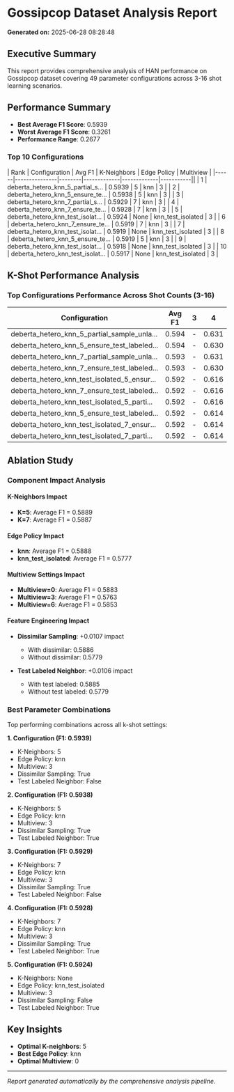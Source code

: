 # Gossipcop Dataset Analysis Report

**Generated on:** 2025-06-28 08:28:48

## Executive Summary

This report provides comprehensive analysis of HAN performance on Gossipcop dataset covering 49 parameter configurations across 3-16 shot learning scenarios.

## Performance Summary

- **Best Average F1 Score**: 0.5939
- **Worst Average F1 Score**: 0.3261
- **Performance Range**: 0.2677

### Top 10 Configurations

| Rank | Configuration | Avg F1 | K-Neighbors | Edge Policy | Multiview |
|------|---------------|--------|-------------|-------------|-----------||
| 1 | deberta_hetero_knn_5_partial_s... | 0.5939 | 5 | knn | 3 |
| 2 | deberta_hetero_knn_5_ensure_te... | 0.5938 | 5 | knn | 3 |
| 3 | deberta_hetero_knn_7_partial_s... | 0.5929 | 7 | knn | 3 |
| 4 | deberta_hetero_knn_7_ensure_te... | 0.5928 | 7 | knn | 3 |
| 5 | deberta_hetero_knn_test_isolat... | 0.5924 | None | knn_test_isolated | 3 |
| 6 | deberta_hetero_knn_7_ensure_te... | 0.5919 | 7 | knn | 3 |
| 7 | deberta_hetero_knn_test_isolat... | 0.5919 | None | knn_test_isolated | 3 |
| 8 | deberta_hetero_knn_5_ensure_te... | 0.5919 | 5 | knn | 3 |
| 9 | deberta_hetero_knn_test_isolat... | 0.5918 | None | knn_test_isolated | 3 |
| 10 | deberta_hetero_knn_test_isolat... | 0.5917 | None | knn_test_isolated | 3 |

## K-Shot Performance Analysis

### Top Configurations Performance Across Shot Counts (3-16)

| Configuration | Avg F1 | 3 | 4 | 5 | 6 | 7 | 8 | 9 | 10 | 11 | 12 | 13 | 14 | 15 | 16 |
|---|---|---|---|---|---|---|---|---|---|---|---|---|---|---|---|
| deberta_hetero_knn_5_partial_sample_unla... | 0.594 | - | 0.631 | 0.604 | 0.597 | 0.601 | 0.581 | 0.580 | 0.610 | 0.614 | 0.580 | 0.580 | 0.582 | 0.578 | 0.581 |
| deberta_hetero_knn_5_ensure_test_labeled... | 0.594 | - | 0.630 | 0.605 | 0.599 | 0.601 | 0.581 | 0.580 | 0.611 | 0.614 | 0.579 | 0.581 | 0.581 | 0.579 | 0.580 |
| deberta_hetero_knn_7_partial_sample_unla... | 0.593 | - | 0.631 | 0.605 | 0.598 | 0.601 | 0.580 | 0.578 | 0.608 | 0.613 | 0.579 | 0.579 | 0.580 | 0.579 | 0.577 |
| deberta_hetero_knn_7_ensure_test_labeled... | 0.593 | - | 0.630 | 0.606 | 0.598 | 0.601 | 0.580 | 0.577 | 0.609 | 0.613 | 0.579 | 0.579 | 0.580 | 0.579 | 0.576 |
| deberta_hetero_knn_test_isolated_5_ensur... | 0.592 | - | 0.616 | 0.600 | 0.595 | 0.605 | 0.583 | 0.581 | 0.605 | 0.609 | 0.581 | 0.581 | 0.584 | 0.582 | 0.580 |
| deberta_hetero_knn_7_ensure_test_labeled... | 0.592 | - | 0.616 | 0.600 | 0.592 | 0.604 | 0.583 | 0.581 | 0.605 | 0.608 | 0.581 | 0.580 | 0.584 | 0.582 | 0.580 |
| deberta_hetero_knn_test_isolated_5_parti... | 0.592 | - | 0.616 | 0.600 | 0.594 | 0.603 | 0.582 | 0.581 | 0.603 | 0.608 | 0.582 | 0.581 | 0.582 | 0.582 | 0.581 |
| deberta_hetero_knn_5_ensure_test_labeled... | 0.592 | - | 0.614 | 0.600 | 0.594 | 0.603 | 0.583 | 0.581 | 0.604 | 0.608 | 0.581 | 0.581 | 0.582 | 0.582 | 0.582 |
| deberta_hetero_knn_test_isolated_7_ensur... | 0.592 | - | 0.614 | 0.599 | 0.594 | 0.604 | 0.583 | 0.582 | 0.602 | 0.607 | 0.581 | 0.581 | 0.584 | 0.582 | 0.581 |
| deberta_hetero_knn_test_isolated_7_parti... | 0.592 | - | 0.614 | 0.599 | 0.594 | 0.603 | 0.582 | 0.581 | 0.602 | 0.608 | 0.581 | 0.580 | 0.585 | 0.582 | 0.582 |

## Ablation Study

### Component Impact Analysis

#### K-Neighbors Impact

- **K=5**: Average F1 = 0.5889
- **K=7**: Average F1 = 0.5887

#### Edge Policy Impact

- **knn**: Average F1 = 0.5888
- **knn_test_isolated**: Average F1 = 0.5777

#### Multiview Settings Impact

- **Multiview=0**: Average F1 = 0.5883
- **Multiview=3**: Average F1 = 0.5763
- **Multiview=6**: Average F1 = 0.5853

#### Feature Engineering Impact

- **Dissimilar Sampling**: +0.0107 impact
  - With dissimilar: 0.5886
  - Without dissimilar: 0.5779

- **Test Labeled Neighbor**: +0.0106 impact
  - With test labeled: 0.5885
  - Without test labeled: 0.5779

### Best Parameter Combinations

Top performing combinations across all k-shot settings:

**1. Configuration (F1: 0.5939)**
- K-Neighbors: 5
- Edge Policy: knn
- Multiview: 3
- Dissimilar Sampling: True
- Test Labeled Neighbor: False

**2. Configuration (F1: 0.5938)**
- K-Neighbors: 5
- Edge Policy: knn
- Multiview: 3
- Dissimilar Sampling: True
- Test Labeled Neighbor: True

**3. Configuration (F1: 0.5929)**
- K-Neighbors: 7
- Edge Policy: knn
- Multiview: 3
- Dissimilar Sampling: True
- Test Labeled Neighbor: False

**4. Configuration (F1: 0.5928)**
- K-Neighbors: 7
- Edge Policy: knn
- Multiview: 3
- Dissimilar Sampling: True
- Test Labeled Neighbor: True

**5. Configuration (F1: 0.5924)**
- K-Neighbors: None
- Edge Policy: knn_test_isolated
- Multiview: 3
- Dissimilar Sampling: False
- Test Labeled Neighbor: True


## Key Insights

- **Optimal K-neighbors**: 5
- **Best Edge Policy**: knn
- **Optimal Multiview**: 0

---

*Report generated automatically by the comprehensive analysis pipeline.*
